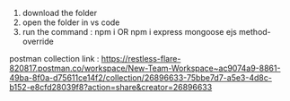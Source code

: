 1. download the folder
2. open the folder in vs code
3. run the command : npm i    OR     npm i express mongoose ejs method-override

postman collection link : https://restless-flare-820817.postman.co/workspace/New-Team-Workspace~ac9074a9-8861-49ba-8f0a-d75611ce14f2/collection/26896633-75bbe7d7-a5e3-4d8c-b152-e8cfd28039f8?action=share&creator=26896633
